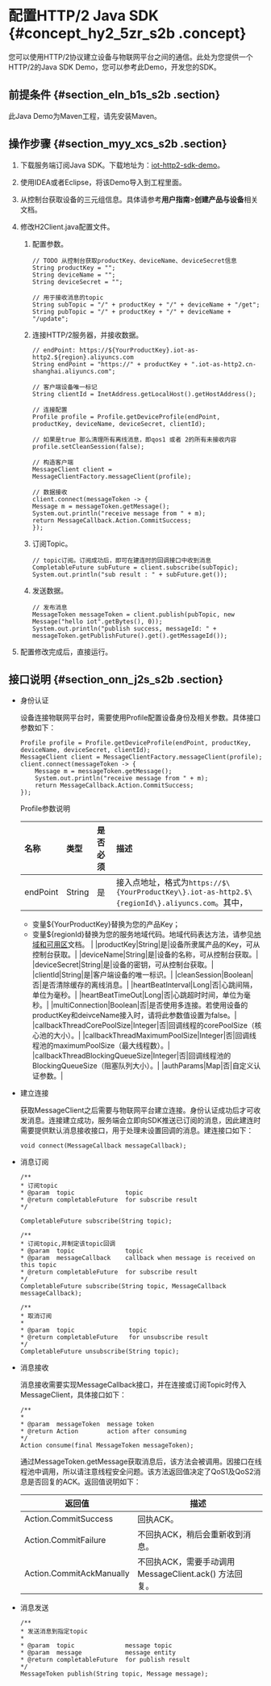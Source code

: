 # 配置HTTP/2 Java SDK {#concept_hy2_5zr_s2b .concept}

您可以使用HTTP/2协议建立设备与物联网平台之间的通信。此处为您提供一个HTTP/2的Java SDK Demo，您可以参考此Demo，开发您的SDK。

## 前提条件 {#section_eln_b1s_s2b .section}

此Java Demo为Maven工程，请先安装Maven。

## 操作步骤 {#section_myy_xcs_s2b .section}

1.  下载服务端订阅Java SDK。下载地址为：[iot-http2-sdk-demo](http://aliyun-iot.oss-cn-hangzhou.aliyuncs.com/java-http2-sdk-demo/iot-http2-sdk-demos.zip)。
2.  使用IDEA或者Eclipse，将该Demo导入到工程里面。
3.  从控制台获取设备的三元组信息。具体请参考**用户指南**\>**创建产品与设备**相关文档。
4.  修改H2Client.java配置文件。
    1.  配置参数。

        ```
        // TODO 从控制台获取productKey、deviceName、deviceSecret信息
        String productKey = "";
        String deviceName = "";
        String deviceSecret = "";
        
        // 用于接收消息的topic
        String subTopic = "/" + productKey + "/" + deviceName + "/get";
        String pubTopic = "/" + productKey + "/" + deviceName + "/update";
        ```

    2.  连接HTTP/2服务器，并接收数据。

        ```
        // endPoint: https://${YourProductKey}.iot-as-http2.${region}.aliyuncs.com
        String endPoint = "https://" + productKey + ".iot-as-http2.cn-shanghai.aliyuncs.com";
        
        // 客户端设备唯一标记
        String clientId = InetAddress.getLocalHost().getHostAddress();
        
        // 连接配置
        Profile profile = Profile.getDeviceProfile(endPoint, productKey, deviceName, deviceSecret, clientId);
        
        // 如果是true 那么清理所有离线消息，即qos1 或者 2的所有未接收内容
        profile.setCleanSession(false);
        
        // 构造客户端
        MessageClient client = MessageClientFactory.messageClient(profile);
        
        // 数据接收
        client.connect(messageToken -> {
        Message m = messageToken.getMessage();
        System.out.println("receive message from " + m);
        return MessageCallback.Action.CommitSuccess;
        });
        ```

    3.  订阅Topic。

        ```
        // topic订阅。订阅成功后，即可在建连时的回调接口中收到消息
        CompletableFuture subFuture = client.subscribe(subTopic);
        System.out.println("sub result : " + subFuture.get());
        ```

    4.  发送数据。

        ```
        // 发布消息
        MessageToken messageToken = client.publish(pubTopic, new Message("hello iot".getBytes(), 0));
        System.out.println("publish success, messageId: " + messageToken.getPublishFuture().get().getMessageId());
        ```

5.  配置修改完成后，直接运行。

## 接口说明 {#section_onn_j2s_s2b .section}

-   身份认证

    设备连接物联网平台时，需要使用Profile配置设备身份及相关参数。具体接口参数如下：

    ```
    Profile profile = Profile.getDeviceProfile(endPoint, productKey, deviceName, deviceSecret, clientId);
    MessageClient client = MessageClientFactory.messageClient(profile);
    client.connect(messageToken -> {
        Message m = messageToken.getMessage();
        System.out.println("receive message from " + m);
        return MessageCallback.Action.CommitSuccess;
    });
    ```

    Profile参数说明

    |名称|类型|是否必须|描述|
    |:-|:-|:---|:-|
    |endPoint|String|是|接入点地址，格式为`https://$\{YourProductKey\}.iot-as-http2.$\{regionId\}.aliyuncs.com`。其中，

    -   变量$\{YourProductKey\}替换为您的产品Key；
    -   变量$\{regionId\}替换为您的服务地域代码。地域代码表达方法，请参见[地域和可用区](https://www.alibabacloud.com/help/doc-detail/40654.htm)文档。
|
    |productKey|String|是|设备所隶属产品的Key，可从控制台获取。|
    |deviceName|String|是|设备的名称，可从控制台获取。|
    |deviceSecret|String|是|设备的密钥，可从控制台获取。|
    |clientId|String|是|客户端设备的唯一标识。|
    |cleanSession|Boolean|否|是否清除缓存的离线消息。|
    |heartBeatInterval|Long|否|心跳间隔，单位为毫秒。|
    |heartBeatTimeOut|Long|否|心跳超时时间，单位为毫秒。|
    |multiConnection|Boolean|否|是否使用多连接。若使用设备的productKey和deivceName接入时，请将此参数值设置为false。|
    |callbackThreadCorePoolSize|Integer|否|回调线程的corePoolSize（核心池的大小）。|
    |callbackThreadMaximumPoolSize|Integer|否|回调线程池的maximumPoolSize（最大线程数）。|
    |callbackThreadBlockingQueueSize|Integer|否|回调线程池的BlockingQueueSize（阻塞队列大小）。|
    |authParams|Map|否|自定义认证参数。|

-   建立连接

    获取MessageClient之后需要与物联网平台建立连接。身份认证成功后才可收发消息。连接建立成功，服务端会立即向SDK推送已订阅的消息，因此建连时需要提供默认消息接收接口，用于处理未设置回调的消息。建连接口如下：

    ```
    void connect(MessageCallback messageCallback);
    ```

-   消息订阅

    ```
    /**
    * 订阅topic
    * @param  topic              topic
    * @return completableFuture  for subscribe result
    */
    
    CompletableFuture subscribe(String topic);
    
    /**
    * 订阅topic,并制定该topic回调 
    * @param  topic              topic
    * @param  messageCallback    callback when message is received on this topic
    * @return completableFuture  for subscribe result
    */
    CompletableFuture subscribe(String topic, MessageCallback messageCallback);
    
    /**
    * 取消订阅
    *
    * @param  topic               topic
    * @return completableFuture   for unsubscribe result
    */
    CompletableFuture unsubscribe(String topic);
    ```

-   消息接收

    消息接收需要实现MessageCallback接口，并在连接或订阅Topic时传入MessageClient，具体接口如下：

    ```
    /**
    * 
    * @param  messageToken  message token
    * @return Action        action after consuming
    */
    Action consume(final MessageToken messageToken);
    ```

    通过MessageToken.getMessage获取消息后，该方法会被调用。因接口在线程池中调用，所以请注意线程安全问题。该方法返回值决定了QoS1及QoS2消息是否回复的ACK。返回值说明如下：

    |返回值|描述|
    |---|--|
    |Action.CommitSuccess|回执ACK。|
    |Action.CommitFailure|不回执ACK，稍后会重新收到消息。|
    |Action.CommitAckManually|不回执ACK，需要手动调用MessageClient.ack\(\) 方法回复。|

-   消息发送

    ```
    /**
    * 发送消息到指定topic
    *
    * @param  topic              message topic
    * @param  message            message entity
    * @return completableFuture  for publish result
    */
    MessageToken publish(String topic, Message message);
    ```


